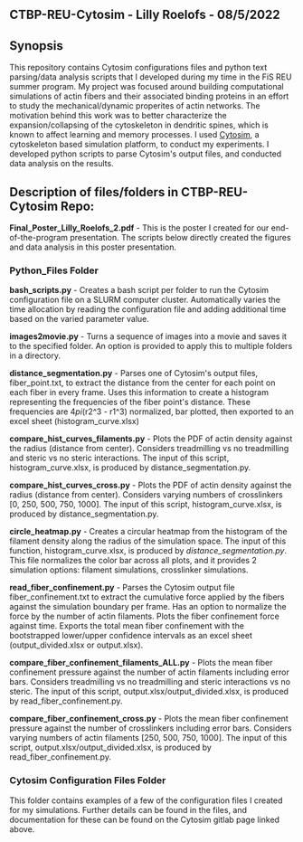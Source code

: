 ## CTBP-REU-Cytosim - Lilly Roelofs - 08/5/2022

## Synopsis 
This repository contains Cytosim configurations files and python text parsing/data analysis scripts that I developed during my time in the FiS REU summer program. My project
was focused around building computational simulations of actin fibers and their associated binding proteins in an effort to study the mechanical/dynamic properites of 
actin networks. The motivation behind this work was to better characterize the expansion/collapsing of the cytoskeleton in dendritic spines, which is known to affect learning 
and memory processes. I used [Cytosim](https://gitlab.com/f-nedelec/cytosim/-/tree/14672a7532ea4f275114e94520df53758e84a259), a cytoskeleton based simulation platform, to conduct my experiments. I developed python scripts to parse Cytosim's output files, and 
conducted data analysis on the results. 

## Description of files/folders in CTBP-REU-Cytosim Repo:

**Final_Poster_Lilly_Roelofs_2.pdf** - This is the poster I created for our end-of-the-program presentation. The scripts below directly created the figures and data analysis in this poster presentation.

### Python_Files Folder

**bash_scripts.py** - Creates a bash script per folder to run the Cytosim configuration file on a SLURM computer cluster. Automatically varies the time allocation by reading the configuration file and adding additional time based on the varied parameter value. 

**images2movie.py** - Turns a sequence of images into a movie and saves it to the specified folder. An option is provided to apply this to multiple folders in a directory.

**distance_segmentation.py** - Parses one of Cytosim's output files, fiber_point.txt, to extract the distance from the center for each point on each fiber in every frame. Uses this information to create a histogram representing the frequencies of the fiber point's distance. These frequencies are 4*pi*(r2^3 - r1^3) normalized, bar plotted, then exported to an excel sheet (histogram_curve.xlsx)

**compare_hist_curves_filaments.py** - Plots the PDF of actin density against the radius (distance from center). Considers treadmilling vs no treadmilling and steric vs no steric interactions.  The input of this script, histogram_curve.xlsx, is produced by distance_segmentation.py.

**compare_hist_curves_cross.py** - Plots the PDF of actin density against the radius (distance from center). Considers varying numbers of crosslinkers [0, 250, 500, 750, 1000]. The input of this script, histogram_curve.xlsx, is produced by distance_segmentation.py.

**circle_heatmap.py** - Creates a circular heatmap from the histogram of the filament density along the radius of the simulation space. The input of this function, histogram_curve.xlsx, is produced by *distance_segmentation.py*. This file normalizes the color bar across all plots, and it provides 2 simulation options: filament simulations, crosslinker simulations.

 **read_fiber_confinement.py** - Parses the Cytosim output file fiber_confinement.txt to extract the cumulative force applied by the fibers against the simulation boundary per frame. Has an option to normalize the force by the number of actin filaments. Plots the fiber confinement force against time. Exports the total mean fiber confinement with the bootstrapped lower/upper confidence intervals as an excel sheet (output_divided.xlsx or output.xlsx). 
 
**compare_fiber_confinement_filaments_ALL.py** - Plots the mean fiber confinement pressure against the number of actin filaments including error bars. Considers treadmilling vs no treadmilling and steric interactions vs no steric. The input of this script, output.xlsx/output_divided.xlsx, is produced by read_fiber_confinement.py.

**compare_fiber_confinement_cross.py** - Plots the mean fiber confinement pressure against the number of crosslinkers including error bars. Considers varying numbers of actin filaments [250, 500, 750, 1000]. The input of this script, output.xlsx/output_divided.xlsx, is produced by read_fiber_confinement.py.

### Cytosim Configuration Files Folder

This folder contains examples of a few of the configuration files I created for my simulations. Further details can be found in the files, and documentation for these can be found on the Cytosim gitlab page linked above. 
